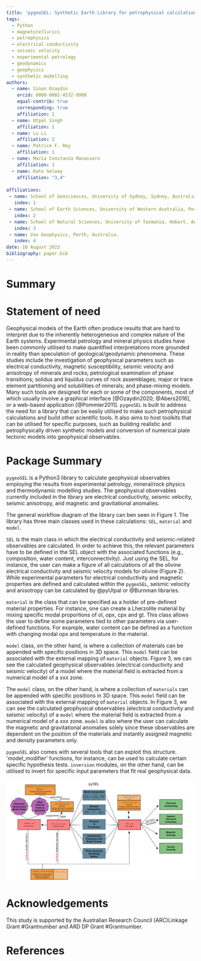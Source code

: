 ```yaml
---
title: 'pygeoSEL: Synthetic Earth Library for petrophysical calculations of Earth systems.'
tags:
  - Python
  - magnetotellurics
  - petrophysics
  - electrical conductivity
  - seismic velocity
  - experimental petrology
  - geodynamics
  - geophysics
  - synthetic modelling
authors:
  - name: Sinan Ozaydin
    orcid: 0000-0002-4532-9980
    equal-contrib: true
    corresponding: true 
    affiliation: 1 
  - name: Utpal Singh
    affiliation: 1
  - name: Lu Li
    affiliation: 2
  - name: Patrice F. Rey
    affiliation: 1
  - name: Maria Constanza Manassero
    affiliation: 3
  - name: Kate Selway
    affiliation: "3,4"

affiliations:
 - name: School of Geosciences, University of Sydney, Sydney, Australia.
   index: 1
 - name: School of Earth Sciences, University of Western Australia, Perth, Australia.
   index: 2
 - name: School of Natural Sciences, University of Tasmania, Hobart, Australia.
   index: 3
 - name: Vox Geophysics, Perth, Australia.
   index: 4
date: 16 August 2023
bibliography: paper.bib
---
```


# Summary

# Statement of need
Geophysical models of the Earth often produce results that are hard to interpret due to the inherently heterogeneous and complex nature of the Earth systems. Experimental petrology and mineral physics studies have been commonly utilised to make quantified interpretations more grounded in reality than speculation of geological/geodynamic phenomena. These studies include the investigation of geophysical parameters such as electrical conductivity, magnetic susceptibility, seismic velocity and anisotropy of minerals and rocks; petrological examination of phase transitions; solidus and liquidus curves of rock assemblages; major or trace element partitioning and solubilities of minerals; and phase-mixing models. Many such tools are designed for each or some of the components, most of which usually involve a graphical interface [@Ozaydin2020; @Abers2016], or a web-based application [@Pommier2011]. `pygeoSEL` is built to address the need for a library that can be easily utilised to make such petrophysical calculations and build other scientific tools. It also aims to host toolkits that can be utilised for specific purposes, such as building realistic and petrophysically driven synthetic models and conversion of numerical plate tectonic models into geophysical observables. 

# Package Summary

`pygeoSEL` is a Python3 library to calculate geophysical observables employing the results from experimental petrology, mineral/rock physics and thermodynamic modelling studies. The geophysical observables currently included in the library are electrical conductivity, seismic velocity, seismic anisotropy, and magnetic and gravitational anomalies.

The general workflow diagram of the library can ben seen in Figure 1. The library has three main classes used in these calculations: `SEL`, `material` and `model`. 

`SEL` is the main class in which the electrical conductivity and seismic-related observables are calculated. In order to achieve this, the relevant parameters have to be defined in the SEL object with the associated functions (e.g., composition, water content, interconnectivity). Just using the SEL, for instance, the user can make a figure of all calculations of all the olivine electrical conductivity and seismic velocity models for olivine (Figure 2). While experimental parameters for electrical conductivity and magnetic properties are defined and calculated within the `pygeoSEL`, seismic velocity and anisotropy can be calculated by @pyUtpal or @Burnman libraries.

`material` is the class that can be specified as a holder of pre-defined material properties. For instance, one can create a Lherzolite material by mixing specific modal proportions of ol, opx, cpx and gt. This class allows the user to define some parameters tied to other parameters via user-defined functions. For example, water content can be defined as a function with changing modal opx and temperature in the material.

`model` class, on the other hand, is where a collection of materials can be appended with specific positions in 3D space. This `model` field can be associated with the external mapping of `material` objects. Figure 3, we can see the calculated geophysical observables (electrical conductivity and seismic velocity) of a model where the material field is extracted from a numerical model of a xxx zone.

The `model` class, on the other hand, is where a collection of `materials`  can be appended with specific positions in 3D space. This `model` field can be associated with the external mapping of `material` objects. In Figure 3, we can see the calculated geophysical observables (electrical conductivity and seismic velocity) of a `model` where the material field is extracted from a numerical model of a xxx zone. `model` is also where the user can calculate the magnetic and gravitational anomalies solely since these observables are dependent on the position of the materials and instantly assigned magnetic and density parameters only. 

`pygeoSEL` also comes with several tools that can exploit this structure. 'model_modifier' functions, for instance, can be used to calculate certain specific hypothesis tests. `inversion` modules, on the other hand, can be utilised to invert for specific input parameters that fit real geophysical data.

![Workflow Chart for pygeoSEL \label{fig:pygeoselwf}](SEL/docs/figures/pySEL_workflow.png)

# Acknowledgements
This study is supported by the Australian Research Council (ARC)Linkage Grant #Grantnumber and ARD DP Grant #Grantnumber. 

# References